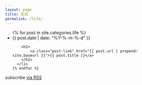 ```yaml
---
layout: page
title: 生活
permalink: /life/
---
```


<div class="home">

  <ul class="post-list">
    {% for post in site.categories.life %}
      <li>
        <span class="post-meta">{{ post.date | date: "%Y-%-m-%-d" }}</span>

        <h2>
            <a class="post-link" href="{{ post.url | prepend: site.baseurl }}">{{ post.title }}</a>
        </h2>
      </li>
    {% endfor %}
  </ul>

  <p class="rss-subscribe">subscribe <a href="{{ "/feed.xml" | prepend: site.baseurl }}">via RSS</a></p>

</div>
